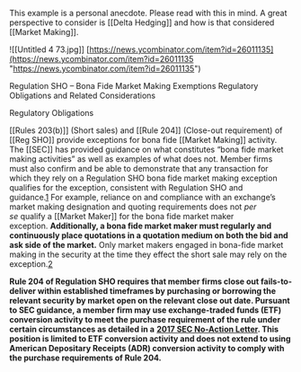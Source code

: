 This example is a personal anecdote. Please read with this in mind.
A great perspective to consider is [[Delta Hedging]] and how is that considered [[Market Making]].


![[Untitled 4 73.jpg]]
[https://news.ycombinator.com/item?id=26011135](https://news.ycombinator.com/item?id=26011135 "https://news.ycombinator.com/item?id=26011135")

Regulation SHO – Bona Fide Market Making Exemptions
Regulatory Obligations and Related Considerations

Regulatory Obligations

[[Rules 203(b)]] (Short sales) and [[Rule 204]] (Close-out requirement) of [[Reg SHO]] provide exceptions for bona fide [[Market Making]] activity. The [[SEC]] has provided guidance on what constitutes “bona fide market making activities” as well as examples of what does not. Member firms must also confirm and be able to demonstrate that any transaction for which they rely on a Regulation SHO bona fide market making exception qualifies for the exception, consistent with Regulation SHO and guidance.[1](https://www.finra.org/rules-guidance/guidance/reports/2024-finra-annual-regulatory-oversight-report/regulation-sho#_edn1) For example, reliance on and compliance with an exchange’s market making designation and quoting requirements does not _per se_ qualify a [[Market Maker]] for the bona fide market maker exception. **Additionally, a bona fide market maker must regularly and continuously place quotations in a quotation medium on both the bid and ask side of the market.** Only market makers engaged in bona-fide market making in the security at the time they effect the short sale may rely on the exception.[2](https://www.finra.org/rules-guidance/guidance/reports/2024-finra-annual-regulatory-oversight-report/regulation-sho#_edn2)

**Rule 204 of Regulation SHO requires that member firms close out fails-to-deliver within established timeframes by purchasing or borrowing the relevant security by market open on the relevant close out date. Pursuant to SEC guidance, a member firm may use exchange-traded funds (ETF) conversion activity to meet the purchase requirement of the rule under certain circumstances as detailed in a** [**2017 SEC No-Action Letter**](https://www.sec.gov/divisions/marketreg/mr-noaction/2017/murphy-mcgonigle-042617-204-sho.pdf)**. This position is limited to ETF conversion activity and does not extend to using American Depositary Receipts (ADR) conversion activity to comply with the purchase requirements of Rule 204.**